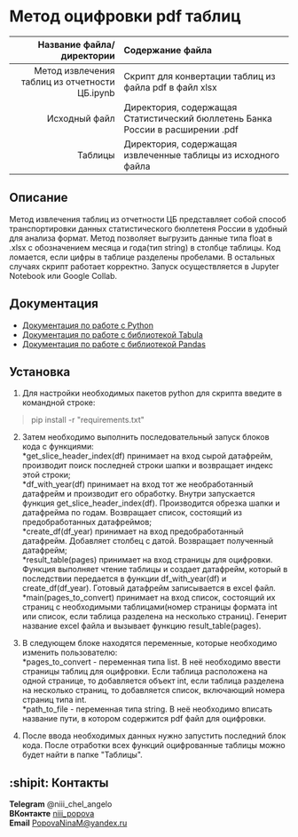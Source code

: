 # Метод оцифровки pdf таблиц

| Название файла/директории | Содержание файла |
|----:|:----------|
| Метод извлечения таблиц из отчетности ЦБ.ipynb | Скрипт для конвертации таблиц из файла pdf в файл xlsx|
| Исходный файл | Директория, содержащая Статистический бюллетень Банка России в расширении .pdf |
| Таблицы | Директория, содержащая извлеченные таблицы из исходного файла|

## Описание 

Метод извлечения таблиц из отчетности ЦБ представляет собой способ транспортировки данных статистического бюллетеня России в удобный для анализа формат. Метод позволяет выгрузить данные типа float в .xlsx с обозначением месяца и года(тип string) в столбце таблицы. Код ломается, если цифры в таблице разделены пробелами. В остальных случаях скрипт работает корректно. Запуск осуществляется в Jupyter Notebook или Google Collab. 

## Документация

* [Документация по работе с Python](https://www.python.org/)
* [Документация по работе с библиотекой Tabula](https://tabula-py.readthedocs.io/en/latest/tabula.html)
* [Документация по работе с библиотекой Pandas](https://pandas.pydata.org/pandas-docs/stable/index.html)

## Установка

1) Для настройки необходимых пакетов python для скрипта введите в командной строке:

> pip install -r "requirements.txt"

2) Затем необходимо выполнить последовательный запуск блоков кода с функциями:    
*get_slice_header_index(df) принимает на вход сырой датафрейм, производит поиск последней строки шапки и возвращает индекс этой строки;    
*df_with_year(df) принимает на вход тот же необработанный датафрейм и производит его обработку. Внутри запускается функция get_slice_header_index(df). Производится обрезка шапки и датафрейма по годам. Возвращает список, состоящий из предобработанных датафреймов;    
*create_df(df_year) принимает на вход предобработанный датафрейм. Добавляет столбец с датой. Возвращает полученный датафрейм;    
*result_table(pages) принимает на вход страницы для оцифровки. Функция выполняет чтение таблицы и создает датафрейм, который в последствии передается в функции df_with_year(df) и create_df(df_year). Готовый датафрейм записывается в excel файл.    
*main(pages_to_convert) принимает на вход список, состоящий их страниц с необходимыми таблицами(номер страницы формата int или список, если таблица разделена на несколько страниц). Генерит название excel файла и вызывает функцию result_table(pages).    

3) В следующем блоке находятся переменные, которые необходимо изменить пользователю:    
*pages_to_convert - переменная типа list. В неё необходимо ввести страницы таблиц для оцифровки. Если таблица расположена на одной странице, то добавляется объект int, если таблица разделена на несколько страниц, то добавляется список, включающий номера страниц типа int.     
*path_to_file - переменная типа string. В неё необходимо вписать название пути, в котором содержится pdf файл для оцифровки.    

4) После ввода необходимых данных нужно запустить последний блок кода. После отработки всех функций оцифрованные таблицы можно будет найти в папке "Таблицы".


## :shipit: Контакты
**Telegram** @niii_chel_angelo    
**ВКонтакте** [niii_popova](https://vk.com/niii_popova)    
**Email** PopovaNinaM@yandex.ru    
